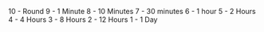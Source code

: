 10 - Round
9 - 1 Minute
8 - 10 Minutes
7 - 30 minutes
6 - 1 hour
5 - 2 Hours
4 - 4 Hours
3 - 8 Hours
2 - 12 Hours
1 - 1 Day
